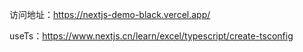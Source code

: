 访问地址：https://nextjs-demo-black.vercel.app/

useTs：https://www.nextjs.cn/learn/excel/typescript/create-tsconfig